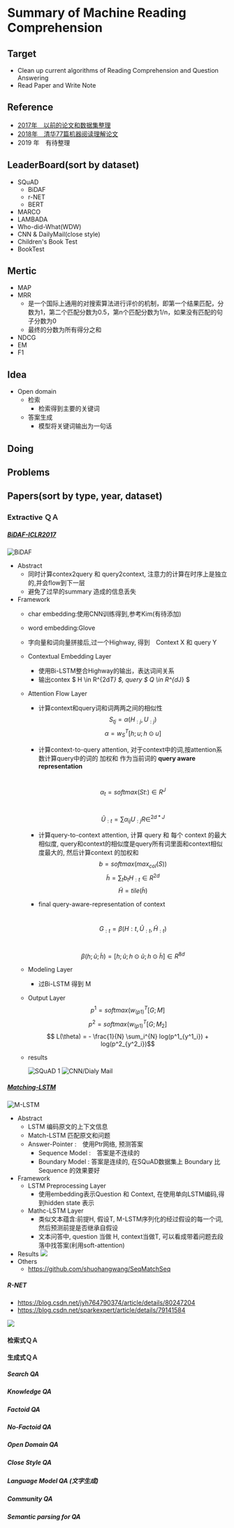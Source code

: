 # Summary of Machine Reading Comprehension

## Target
+ Clean up current algorithms of Reading Comprehension and Question Answering
+ Read Paper and Write Note

## Reference
+ [2017年　以前的论文和数据集整理](https://www.zybuluo.com/ShawnNg/note/622592)
+ [2018年　清华77篇机器阅读理解论文](http://www.zhuanzhi.ai/document/87418ceee95a21622d1d7a21f71a894a)
+ 2019 年　有待整理

## LeaderBoard(sort by dataset)
+ SQuAD
    + BiDAF
    + r-NET
    + BERT
+ MARCO
+ LAMBADA
+ Who-did-What(WDW)
+ CNN & DailyMail(close style)
+ Children's Book Test
+ BookTest

## Mertic
+ MAP
+ MRR
    + 是一个国际上通用的对搜索算法进行评价的机制，即第一个结果匹配，分数为1，第二个匹配分数为0.5，第n个匹配分数为1/n，如果没有匹配的句子分数为0
    + 最终的分数为所有得分之和
+ NDCG
+ EM
+ F1

## Idea 
+ Open domain
    + 检索
        + 检索得到主要的关键词
    + 答案生成
        + 模型将关键词输出为一句话
        
## Doing

## Problems

## Papers(sort by type, year, dataset)
### Extractive ＱＡ
##### [BiDAF-ICLR2017](https://arxiv.org/pdf/1611.01603.pdf)
![BiDAF](https://img-blog.csdn.net/20181015145727446?watermark/2/text/aHR0cHM6Ly9ibG9nLmNzZG4ubmV0L3FxXzMyMTEzMTg5/font/5a6L5L2T/fontsize/400/fill/I0JBQkFCMA==/dissolve/70)
+ Abstract
  + 同时计算contex2query 和 query2context, 注意力的计算在时序上是独立的,并会flow到下一层
  + 避免了过早的summary 造成的信息丢失
+ Framework
  + char embedding:使用CNN训练得到,参考Kim(有待添加)

  + word embedding:Glove

  + 字向量和词向量拼接后,过一个Highway, 得到　Context X 和 query Y

  + Contextual Embedding Layer
    + 使用Bi-LSTM整合Highway的输出，表达词间关系
    + 输出contex $ H \in R^{2d*T} $, query $ Q \in R^{d*J} $

  + Attention Flow Layer
    + 计算context和query词和词两两之间的相似性 
      	$$ S_{tj} = \alpha(H_{:j}, U_{:j}) ​$$
      	$$ \alpha = w^T_{S} [h;u;h \odot u] ​$$		

    + 计算context-to-query attention, 对于context中的词,按attention系数计算query中的词的 加权和 作为当前词的 **query aware representation**

      ​	$$ \alpha_t = softmax(St:) \in R^J ​$$

      ​	$$ {\widetilde U}_{:t} = \sum \alpha_{ij} U_{:j} R\in^{2d*J}  $$

    + 计算query-to-context attention, 计算 query 和 每个 context 的最大相似度, query和context的相似度是query所有词里面和context相似度最大的, 然后计算context 的加权和
      $$ b = softmax(max_{col}(S)) ​$$
      $$ \widetilde{h} = \sum_t b_t H_{:t}  \in R^{2d}​$$
      $$ \widetilde{H} = tile(\widetilde{h})  ​$$

    + final query-aware-representation of context

      ​	$$ G_{:t} = \beta(H:t, \widetilde{U}_{:t}, \widetilde{H}_{:t} ) $$

      ​	$$ \beta(h;\widetilde{u};\widetilde{h}) = [h;\widetilde{u};h\odot\widetilde{u};h\odot\widetilde{h}] \in R^{8d}​$$	

  + Modeling Layer

    + 过Bi-LSTM 得到 M

  + Output Layer
    $$ p^1 = softmax(w^T_(p1)[G;M]​$$
    $$ p^2 = softmax(w^T_(p1)[G;M_2]​$$
    $$ L(\theta) = - \frac{1}{N} \sum_i^{N} log(p^1_{y^1_i}) + log(p^2_{y^2_i})​$$

  + results

    ![SQuAD 1](https://pic2.zhimg.com/80/v2-12e684f49462f029ed79665913875a6d_hd.jpg)
    ![CNN/Dialy Mail](https://pic1.zhimg.com/80/v2-8b37a915752550f910af352c56bad5b8_hd.jpg)

##### [Matching-LSTM](https://arxiv.org/pdf/1608.07905.pdf)
![M-LSTM](https://img-blog.csdn.net/2018050321103273?watermark/2/text/aHR0cHM6Ly9ibG9nLmNzZG4ubmV0L3UwMTI4OTI5Mzk=/font/5a6L5L2T/fontsize/400/fill/I0JBQkFCMA==/dissolve/70)
+ Abstract
	+ LSTM 编码原文的上下文信息
	+ Match-LSTM 匹配原文和问题
	+ Answer-Pointer :　使用Ptr网络, 预测答案
		+ Sequence Model :　答案是不连续的
		+ Boundary Model : 答案是连续的, 在SQuAD数据集上 Boundary 比 Sequence 的效果要好
+ Framework
	+ LSTM Preprocessing Layer
		+ 使用embedding表示Question 和 Context, 在使用单向LSTM编码,得到hidden state 表示 
	+ Mathc-LSTM Layer
		+ 类似文本蕴含:前提H, 假设T, M-LSTM序列化的经过假设的每一个词,然后预测前提是否继承自假设
		+ 文本问答中, question 当做 H, context当做T, 可以看成带着问题去段落中找答案(利用soft-attention)
+ Results
	![](https://img-blog.csdn.net/20180503220923886?watermark/2/text/aHR0cHM6Ly9ibG9nLmNzZG4ubmV0L3UwMTI4OTI5Mzk=/font/5a6L5L2T/fontsize/400/fill/I0JBQkFCMA==/dissolve/70)  	  
+ Others
	+ https://github.com/shuohangwang/SeqMatchSeq

##### R-NET
+ https://blog.csdn.net/jyh764790374/article/details/80247204
+ https://blog.csdn.net/sparkexpert/article/details/79141584

![](https://www.msra.cn/wp-content/uploads/news/blogs/2017/05/images/machine-text-comprehension-20170508-4.jpg)

#### 检索式ＱＡ

#### 生成式ＱＡ

##### Search QA

##### Knowledge QA

##### Factoid QA

##### No-Factoid QA

##### Open Domain QA

##### Close Style QA

##### Language Model QA (文字生成)

##### Community QA 

##### Semantic parsing for QA


